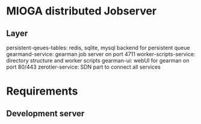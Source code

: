 # MIOGA distributed Jobserver
## Layer

persistent-qeues-tables: redis, sqlite, mysql backend for persistent queue
gearmand-service: gearman job server on port 4711
worker-scripts-service: directory structure and worker scripts
gearman-ui: webUI for gearman on port 80/443
zerotier-service: SDN part to connect all services


# Requirements


## Development server
